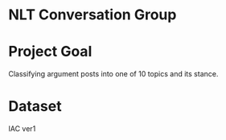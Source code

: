 # NLT Conversation Group
# Project Goal
Classifying argument posts into one of 10 topics and its stance.

# Dataset
IAC ver1

